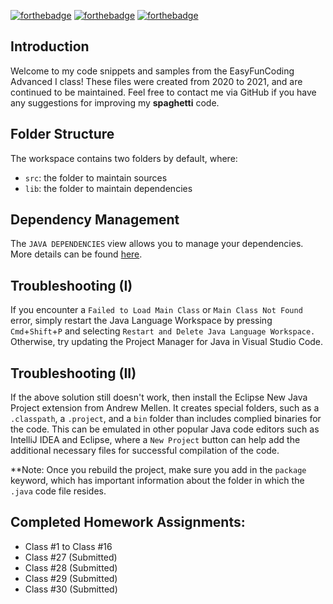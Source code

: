 [![forthebadge](https://forthebadge.com/images/badges/made-with-java.svg)](https://forthebadge.com)
[![forthebadge](https://forthebadge.com/images/badges/made-with-markdown.svg)](https://forthebadge.com)
[![forthebadge](https://forthebadge.com/images/badges/powered-by-electricity.svg)](https://forthebadge.com)

## Introduction

Welcome to my code snippets and samples from the EasyFunCoding Advanced I class! These files were created from 2020 to 2021, and are continued to be maintained. Feel free to contact me via GitHub if you have any suggestions for improving my **spaghetti** code. 

## Folder Structure

The workspace contains two folders by default, where:

- `src`: the folder to maintain sources
- `lib`: the folder to maintain dependencies

## Dependency Management

The `JAVA DEPENDENCIES` view allows you to manage your dependencies. More details can be found [here](https://github.com/microsoft/vscode-java-pack/blob/master/release-notes/v0.9.0.md#work-with-jar-files-directly).

## Troubleshooting (I)

If you encounter a `Failed to Load Main Class` or `Main Class Not Found` error, simply restart the Java Language Workspace by pressing `Cmd`+`Shift`+`P` and selecting `Restart and Delete Java Language Workspace.` Otherwise, try updating the Project Manager for Java in Visual Studio Code. 

## Troubleshooting (II)

If the above solution still doesn't work, then install the Eclipse New Java Project extension from Andrew Mellen. It creates special folders, such as a `.classpath`, a `.project`, and a `bin` folder than includes complied binaries for the code. This can be emulated in other popular Java code editors such as IntelliJ IDEA and Eclipse, where a `New Project` button can help add the additional necessary files for successful compilation of the code. 


**Note: Once you rebuild the project, make sure you add in the `package` keyword, which has important information about the folder in which the `.java` code file resides.

## Completed Homework Assignments:

- Class #1 to Class #16
- Class #27 (Submitted)
- Class #28 (Submitted)
- Class #29 (Submitted)
- Class #30 (Submitted)
